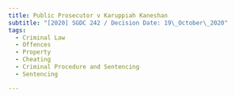 ```yaml
---
title: Public Prosecutor v Karuppiah Kaneshan
subtitle: "[2020] SGDC 242 / Decision Date: 19\_October\_2020"
tags:
  - Criminal Law
  - Offences
  - Property
  - Cheating
  - Criminal Procedure and Sentencing
  - Sentencing

---
```

